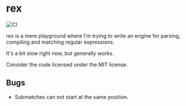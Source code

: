 # rex

![CI](https://github.com/dermesser/rex/workflows/CI/badge.svg)

rex is a mere playground where I'm trying to write an engine for parsing,
compiling and matching regular expressions.

It's a bit slow right now, but generally works.

Consider the code licensed under the MIT license.

## Bugs

* Submatches can not start at the same position.
